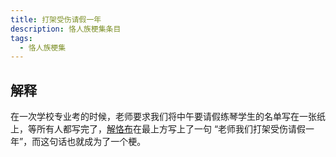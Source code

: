 ```yaml
---
title: 打架受伤请假一年
description: 恪人族梗集条目
tags:
  - 恪人族梗集
---
```


## 解释

在一次学校专业考的时候，老师要求我们将中午要请假练琴学生的名单写在一张纸上，等所有人都写完了，[解恪布](解恪布)在最上方写上了一句 “老师我们打架受伤请假一年”，而这句话也就成为了一个梗。
